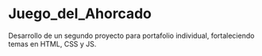 # Juego_del_Ahorcado
Desarrollo de un segundo proyecto para portafolio individual, fortaleciendo temas en HTML, CSS y JS.
